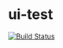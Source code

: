 # ui-test

[![Build Status](https://dev.azure.com/bastiangeneugelijk/UI%20Test/_apis/build/status/devbas.ui-test?branchName=master)](https://dev.azure.com/bastiangeneugelijk/UI%20Test/_build/latest?definitionId=2?branchName=master)
